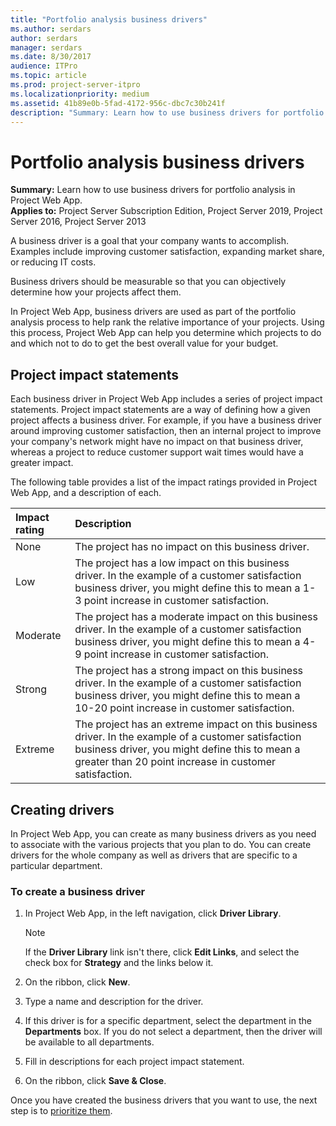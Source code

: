 ```yaml
---
title: "Portfolio analysis business drivers"
ms.author: serdars
author: serdars
manager: serdars
ms.date: 8/30/2017
audience: ITPro
ms.topic: article
ms.prod: project-server-itpro
ms.localizationpriority: medium
ms.assetid: 41b89e0b-5fad-4172-956c-dbc7c30b241f
description: "Summary: Learn how to use business drivers for portfolio analysis in Project Web App."
---
```


# Portfolio analysis business drivers

**Summary:** Learn how to use business drivers for portfolio analysis in Project Web App.<br/>
**Applies to:** Project Server Subscription Edition, Project Server 2019, Project Server 2016, Project Server 2013
  
A business driver is a goal that your company wants to accomplish. Examples include improving customer satisfaction, expanding market share, or reducing IT costs.
  
Business drivers should be measurable so that you can objectively determine how your projects affect them.
  
In Project Web App, business drivers are used as part of the portfolio analysis process to help rank the relative importance of your projects. Using this process, Project Web App can help you determine which projects to do and which not to do to get the best overall value for your budget.
  
## Project impact statements

Each business driver in Project Web App includes a series of project impact statements. Project impact statements are a way of defining how a given project affects a business driver. For example, if you have a business driver around improving customer satisfaction, then an internal project to improve your company's network might have no impact on that business driver, whereas a project to reduce customer support wait times would have a greater impact.
  
The following table provides a list of the impact ratings provided in Project Web App, and a description of each.
  
|**Impact rating**|**Description**|
|:-----|:-----|
|None  <br/> |The project has no impact on this business driver.  <br/> |
|Low  <br/> |The project has a low impact on this business driver. In the example of a customer satisfaction business driver, you might define this to mean a 1-3 point increase in customer satisfaction.  <br/> |
|Moderate  <br/> |The project has a moderate impact on this business driver. In the example of a customer satisfaction business driver, you might define this to mean a 4-9 point increase in customer satisfaction.  <br/> |
|Strong  <br/> |The project has a strong impact on this business driver. In the example of a customer satisfaction business driver, you might define this to mean a 10-20 point increase in customer satisfaction.  <br/> |
|Extreme  <br/> |The project has an extreme impact on this business driver. In the example of a customer satisfaction business driver, you might define this to mean a greater than 20 point increase in customer satisfaction.  <br/> |
   
## Creating drivers

In Project Web App, you can create as many business drivers as you need to associate with the various projects that you plan to do. You can create drivers for the whole company as well as drivers that are specific to a particular department.
  
### To create a business driver

1. In Project Web App, in the left navigation, click **Driver Library**.
    
    > [!NOTE]
    > If the **Driver Library** link isn't there, click **Edit Links**, and select the check box for **Strategy** and the links below it.
  
2. On the ribbon, click **New**.
    
3. Type a name and description for the driver.
    
4. If this driver is for a specific department, select the department in the **Departments** box. If you do not select a department, then the driver will be available to all departments.
    
5. Fill in descriptions for each project impact statement.
    
6. On the ribbon, click **Save &amp; Close**.
    
Once you have created the business drivers that you want to use, the next step is to [prioritize them](portfolio-analysis-driver-prioritization.md).
  

